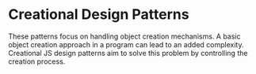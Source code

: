 # Creational Design Patterns

These patterns focus on handling object creation mechanisms. A basic object creation approach in a program can lead to an added complexity. Creational JS design patterns aim to solve this problem by controlling the creation process.
